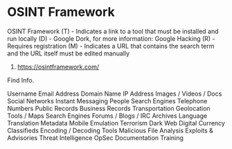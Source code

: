 # OSINT Framework
  
 OSINT Framework
   (T) - Indicates a link to a tool that must be installed and run locally
   (D) - Google Dork, for more information: Google Hacking
   (R) - Requires registration
   (M) - Indicates a URL that contains the search term and the URL itself must be edited manually

  1. <a href="https://osintframework.com/">https://osintframework.com/</a>

Find Info.

Username
Email Address
Domain Name
IP Address
Images / Videos / Docs
Social Networks
Instant Messaging
People Search Engines
Telephone Numbers
Public Records
Business Records
Transportation
Geolocation Tools / Maps
Search Engines
Forums / Blogs / IRC
Archives
Language Translation
Metadata
Mobile Emulation
Terrorism
Dark Web
Digital Currency
Classifieds
Encoding / Decoding
Tools
Malicious File Analysis
Exploits & Advisories
Threat Intelligence
OpSec
Documentation
Training





























